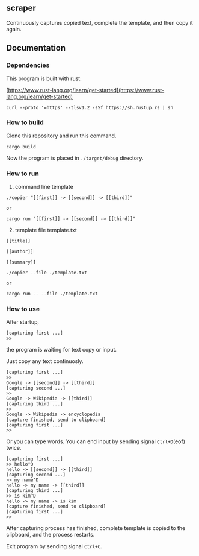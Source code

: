 ## scraper
Continuously captures copied text, complete the template, and then copy it again.

## Documentation
### Dependencies
This program is built with rust.

[https://www.rust-lang.org/learn/get-started](https://www.rust-lang.org/learn/get-started)
```
curl --proto '=https' --tlsv1.2 -sSf https://sh.rustup.rs | sh
```


### How to build
Clone this repository and run this command.

```
cargo build
```

Now the program is placed in `./target/debug` directory.

### How to run
1. command line template
```
./copier "[[first]] -> [[second]] -> [[third]]"

or

cargo run "[[first]] -> [[second]] -> [[third]]"
```

2. template file
template.txt
```
[[title]]

[[author]]

[[summary]]
```

```
./copier --file ./template.txt

or

cargo run -- --file ./template.txt
```

### How to use
After startup,
```
[capturing first ...]
>>
```

the program is waiting for text copy or input.

Just copy any text continuosly.
```
[capturing first ...]
>>
Google -> [[second]] -> [[third]]
[capturing second ...]
>>
Google -> Wikipedia -> [[third]]
[capturing third ...]
>>
Google -> Wikipedia -> encyclopedia
[capture finished, send to clipboard]
[capturing first ...]
>>
```

Or you can type words.
You can end input by sending signal `Ctrl+D`(eof) twice.
```
[capturing first ...]
>> hello^D
hello -> [[second]] -> [[third]]
[capturing second ...]
>> my name^D
hello -> my name -> [[third]]
[capturing third ...]
>> is kim^D
hello -> my name -> is kim
[capture finished, send to clipboard]
[capturing first ...]
>>
```

After capturing process has finished, complete template is copied to the clipboard, and the process restarts.

Exit program by sending signal `Ctrl+C`.


